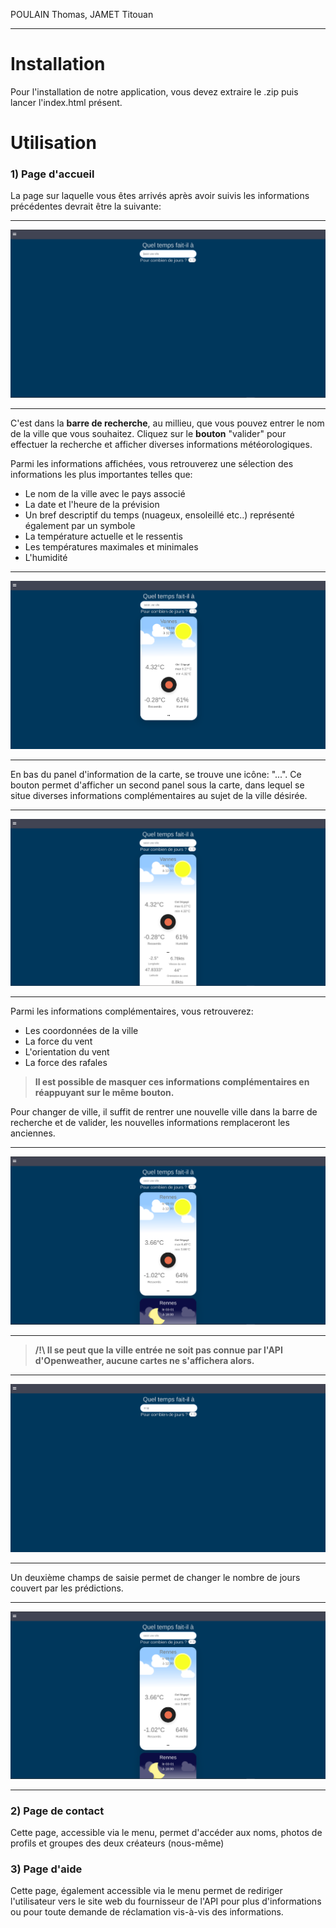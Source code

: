 POULAIN Thomas, JAMET Titouan
***

# Installation
Pour l'installation de notre application, vous devez extraire le .zip puis lancer l'index.html présent.


# Utilisation

### 1) Page d'accueil

La page sur laquelle vous êtes arrivés après avoir suivis les informations précédentes devrait être la suivante:
***

![MainPage](images/menu.png "MainPage")

***
C'est dans la **barre de recherche**, au millieu, que vous pouvez entrer le nom de la ville que vous souhaitez. Cliquez sur le **bouton** "valider" pour effectuer la recherche et afficher diverses  informations météorologiques.

Parmi les informations affichées, vous retrouverez une sélection des informations les plus importantes telles que:

- Le nom de la ville avec le pays associé
- La date et l'heure de la prévision
- Un bref descriptif du temps (nuageux, ensoleillé etc..) représenté également par un symbole
- La température actuelle et le ressentis
- Les températures maximales et minimales
- L'humidité

***

![MainPage](images/singleCarte.png "Vannes")

***

En bas du panel d'information de la carte, se trouve une icône: "...". Ce bouton permet d'afficher un second panel sous la carte, dans lequel se situe diverses informations complémentaires au sujet de la ville désirée.

***

![MainPage](images/singleCarteEtendu.png "VannesEntier")

***

Parmi les informations complémentaires, vous retrouverez:

- Les coordonnées de la ville
- La force du vent
- L'orientation du vent
- La force des rafales

> **Il est possible de masquer ces informations complémentaires en réappuyant sur le même bouton.**


Pour changer de ville, il suffit de rentrer une nouvelle ville dans la barre de recherche et de valider, les nouvelles informations remplaceront les anciennes.
***

![Rennes](images/recherche.png "Rennes")

***


> **/!\\ Il se peut que la ville entrée ne soit pas connue par l'API d'Openweather, aucune cartes ne s'affichera alors.**

***

![NonVille](images/pasDeCarte.png "NonVille")

***

Un deuxième champs de saisie permet de changer le nombre de jours couvert par les prédictions.

***

![PlusieursCartes](images/recherche.png "PlusieursCartes")

***
### 2) Page de contact

Cette page, accessible via le menu, permet d'accéder aux noms, photos de profils et groupes des deux créateurs (nous-même)

### 3) Page d'aide

Cette page, également accessible via le menu permet de rediriger l'utilisateur vers le site web du fournisseur de l'API pour plus d'informations ou pour toute demande de réclamation vis-à-vis des informations.